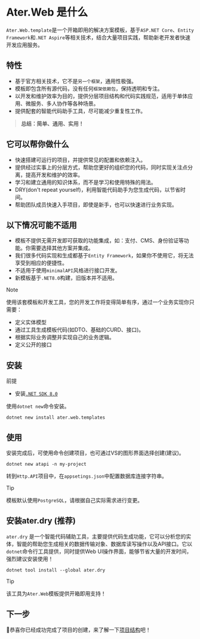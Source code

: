 # Ater.Web 是什么

`Ater.Web.template`是一个开箱即用的解决方案模板，基于`ASP.NET Core`、`Entity Framework`和`.NET Aspire`等相关技术，结合大量项目实践，帮助新老开发者快速开发应用服务。

## 特性

- 基于官方相关技术，它不是`另一个框架`，通用性极强。
- 模板即包含所有源代码，没有任何`框架依赖包`，保持透明和专注。
- 以开发和维护效率为目的，提供分层项目结构和代码实践规范，适用于单体应用、微服务、多人协作等各种场景。
- 提供配套的智能代码助手工具，尽可能减少重复性工作。

> **总结：简单、通用、实用！**

## 它可以帮你做什么

- 快速搭建可运行的项目，并提供常见的配置和依赖注入。
- 提供经过实事上的分层方式，帮助您更好的组织您的代码，同时实现关注点分离，提高开发和维护的效率。
- 学习和建立通用的知识体系，而不是学习和使用特殊的用法。
- DRY(don't repeat yourself)，利用智能代码助手为您生成代码，以节省时间。
- 帮助团队成员快速入手项目，即使是新手，也可以快速进行业务实现。

## 以下情况可能不适用

- 模板不提供无需开发即可获取的功能集成，如：支付、CMS、身份验证等功能。你需要选择其他方案并集成。
- 我们很多代码实现和生成都基于`Entity Framework`，如果你不使用它，将无法享受到相应的便捷性。
- 不适用于使用`minimalAPI`风格进行接口开发。
- 新模板基于`.NET8.0`构建，旧版本并不适用。

> [!NOTE]
> 使用该套模板和开发工具，您的开发工作将变得简单有序，通过一个业务实现你只需要：
>
> - 定义实体模型
> - 通过工具生成模板代码(如DTO、基础的CURD、接口)。
> - 根据实际业务调整并实现自己的业务逻辑。
> - 定义公开的接口

## 安装

前提

- 安装[`.NET SDK 8.0`](https://dotnet.microsoft.com/zh-cn/download)

使用`dotnet new`命令安装。

```pwsh
dotnet new install ater.web.templates
```

## 使用

安装完成后，可使用命令创建项目，也可通过VS的图形界面选择创建(建议)。

```pwsh
dotnet new atapi -n my-project
```

转到`Http.API`项目中，在`appsetings.json`中配置数据库连接字符串。

> [!TIP]
> 模板默认使用`PostgreSQL`，请根据自己实际需求进行变更。

## 安装ater.dry (推荐)

`ater.dry` 是一个智能代码辅助工具，主要提供代码生成功能，它可以分析您的实体，智能的帮助您生成相关的数据传输对象、数据库读写操作以及API接口。它以`dotnet`命令行工具提供，同时提供Web UI操作界面，能够节省大量的开发时间，强烈建议安装使用！

```pwsh
dotnet tool install --global ater.dry
```

> [!TIP]
> 该工具为`Ater.Web`模板提供开箱即用支持！

## 下一步

🎉恭喜你已经成功完成了项目的创建，来了解一下[项目结构](./%E6%95%99%E7%A8%8B/%E9%A1%B9%E7%9B%AE%E7%BB%93%E6%9E%84%E8%AF%B4%E6%98%8E.md)吧！
